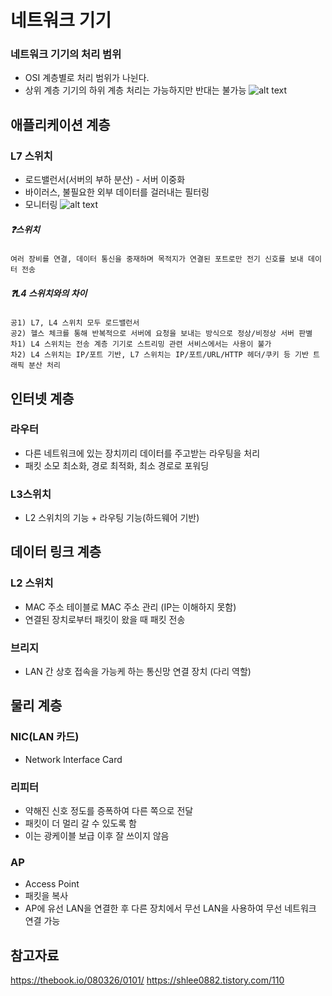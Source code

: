 # 네트워크 기기
### 네트워크 기기의 처리 범위
- OSI 계층별로 처리 범위가 나뉜다.
- 상위 계층 기기의 하위 계층 처리는 가능하지만 반대는 불가능
![alt text](image-2.png)

## 애플리케이션 계층
### L7 스위치
- 로드밸런서(서버의 부하 분산) - 서버 이중화
- 바이러스, 불필요한 외부 데이터를 걸러내는 필터링
- 모니터링
![alt text](image-1.png)
##### ❓스위치 
```
여러 장비를 연결, 데이터 통신을 중재하며 목적지가 연결된 포트로만 전기 신호를 보내 데이터 전송
```
##### ❓L4 스위치와의 차이
```
공1) L7, L4 스위치 모두 로드밸런서
공2) 헬스 체크를 통해 반복적으로 서버에 요청을 보내는 방식으로 정상/비정상 서버 판별
차1) L4 스위치는 전송 계층 기기로 스트리밍 관련 서비스에서는 사용이 불가
차2) L4 스위치는 IP/포트 기반, L7 스위치는 IP/포트/URL/HTTP 헤더/쿠키 등 기반 트래픽 분산 처리
```
## 인터넷 계층
### 라우터
- 다른 네트워크에 있는 장치끼리 데이터를 주고받는 라우팅을 처리
- 패킷 소모 최소화, 경로 최적화, 최소 경로로 포워딩
### L3스위치
- L2 스위치의 기능 + 라우팅 기능(하드웨어 기반)

## 데이터 링크 계층
### L2 스위치
- MAC 주소 테이블로 MAC 주소 관리 (IP는 이해하지 못함)
- 연결된 장치로부터 패킷이 왔을 때 패킷 전송
### 브리지
- LAN 간 상호 접속을 가능케 하는 통신망 연결 장치 (다리 역할)

## 물리 계층
### NIC(LAN 카드)
- Network Interface Card
### 리피터
- 약해진 신호 정도를 증폭하여 다른 쪽으로 전달
- 패킷이 더 멀리 갈 수 있도록 함
- 이는 광케이블 보급 이후 잘 쓰이지 않음
### AP
- Access Point
- 패킷을 복사
- AP에 유선 LAN을 연결한 후 다른 장치에서 무선 LAN을 사용하여 무선 네트워크 연결 가능




## 참고자료  
https://thebook.io/080326/0101/
https://shlee0882.tistory.com/110